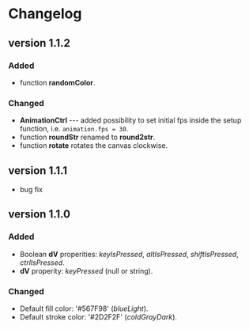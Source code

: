 # Changelog

## version 1.1.2

### Added
- function **randomColor**.

### Changed
- **AnimationCtrl** --- added possibility to set initial fps inside the setup function, i.e. `animation.fps = 30`.
- function **roundStr** renamed to **round2str**.
- function **rotate** rotates the canvas clockwise.

## version 1.1.1
- bug fix

## version 1.1.0

### Added
- Boolean **dV** properities: *keyIsPressed*, *altIsPressed*, *shiftIsPressed*, *ctrlIsPressed*.
- **dV** properity: *keyPressed* (null or string).

### Changed
- Default fill color: '#567F98' (*blueLight*).
- Default stroke color: '#2D2F2F' (*coldGrayDark*).